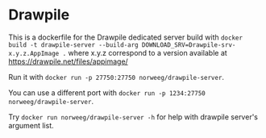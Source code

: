 # Drawpile

This is a dockerfile for the Drawpile dedicated server
build with `docker build -t drawpile-server --build-arg DOWNLOAD_SRV=Drawpile-srv-x.y.z.AppImage .`
where x.y.z correspond to a version available at https://drawpile.net/files/appimage/

Run it with `docker run -p 27750:27750 norweeg/drawpile-server`.

You can use a different port with `docker run -p 1234:27750 norweeg/drawpile-server`.

Try `docker run norweeg/drawpile-server -h` for help with drawpile server's argument list.
